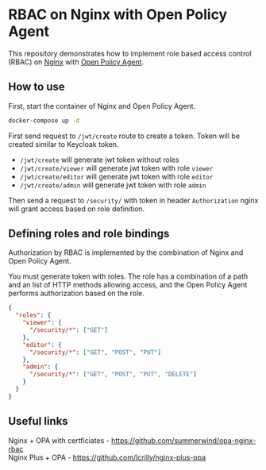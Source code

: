 # RBAC on Nginx with Open Policy Agent

This repository demonstrates how to implement role based access control (RBAC) on
[Nginx](https://nginx.org/) with
[Open Policy Agent](https://www.openpolicyagent.org/).

## How to use

First, start the container of Nginx and Open Policy Agent.

```sh
docker-compose up -d
```

First send request to `/jwt/create` route to create a token.
Token will be created similar to Keycloak token.

- `/jwt/create` will generate jwt token without roles
- `/jwt/create/viewer` will generate jwt token with role `viewer`
- `/jwt/create/editor` will generate jwt token with role `editor`
- `/jwt/create/admin` will generate jwt token with role `admin`
  
Then send a request to `/security/` with token in header `Authorization`
nginx will grant access based on role definition.

## Defining roles and role bindings

Authorization by RBAC is implemented by the combination
of Nginx and Open Policy Agent.

You must generate token with roles.
The role has a combination of a path and an list of HTTP methods allowing access,
and the Open Policy Agent performs authorization based on the role.

```json
{
  "roles": {
    "viewer": {
      "/security/*": ["GET"]
    },
    "editor": {
      "/security/*": ["GET", "POST", "PUT"]
    },
    "admin": {
      "/security/*": ["GET", "POST", "PUT", "DELETE"]
    }
  }
}
```

## Useful links

Nginx + OPA with certficiates - <https://github.com/summerwind/opa-nginx-rbac>  
Nginx Plus + OPA - <https://github.com/lcrilly/nginx-plus-opa>
